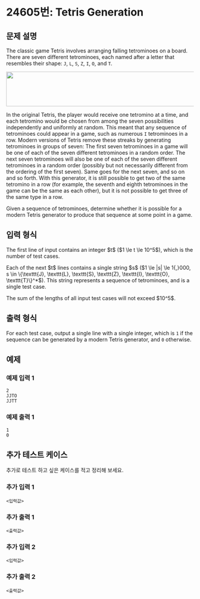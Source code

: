 # 24605번: Tetris Generation

## 문제 설명


<p>The classic game Tetris involves arranging falling tetrominoes on a board. There are seven different tetrominoes, each named after a letter that resembles their shape: <code>J</code>, <code>L</code>, <code>S</code>, <code>Z</code>, <code>I</code>, <code>O</code>, and <code>T</code>.&nbsp;</p>

<p style="text-align: center;"><img alt="" src="https://upload.acmicpc.net/d2b2957b-6568-4f0e-9e67-4d7ec0154a09/-/preview/" style="width: 512px; height: 93px;"></p>

<p>In the original Tetris, the player would receive one tetromino at a time, and each tetromino would be chosen from among the seven possibilities independently and uniformly at random. This meant that any sequence of tetrominoes could appear in a game, such as numerous <code>I</code> tetrominoes in a row. Modern versions of Tetris remove these streaks by generating tetrominoes in groups of seven: The first seven tetrominoes in a game will be one of each of the seven different tetrominoes in a random order. The next seven tetrominoes will also be one of each of the seven different tetrominoes in a random order (possibly but not necessarily different from the ordering of the first seven). Same goes for the next seven, and so on and so forth. With this generator, it is still possible to get two of the same tetromino in a row (for example, the seventh and eighth tetrominoes in the game can be the same as each other), but it is not possible to get three of the same type in a row.</p>

<p>Given a sequence of tetrominoes, determine whether it is possible for a modern Tetris generator to produce that sequence at some point in a game.</p>



## 입력 형식


<p>The first line of input contains an integer $t$ ($1 \le t \le 10^5$), which is the number of test cases.</p>

<p>Each of the next $t$ lines contains a single string $s$ ($1 \le |s| \le 1{,}000, s \in \{\texttt{J}, \texttt{L}, \texttt{S}, \texttt{Z}, \texttt{I}, \texttt{O}, \texttt{T}\}^*$). This string represents a sequence of tetrominoes, and is a single test case.</p>

<p>The sum of the lengths of all input test cases will not exceed $10^5$.</p>



## 출력 형식


<p>For each test case, output a single line with a single integer, which is <code>1</code> if the sequence can be generated by a modern Tetris generator, and <code>0</code> otherwise.</p>



## 예제

### 예제 입력 1

```
2
JJTO
JJTT

```

### 예제 출력 1

```
1
0

```
          




## 추가 테스트 케이스

추가로 테스트 하고 싶은 케이스를 적고 정리해 보세요.

### 추가 입력 1

```
<입력값>
```

### 추가 출력 1

```
<출력값>
```

### 추가 입력 2

```
<입력값>
```

### 추가 출력 2

```
<출력값>
```
  